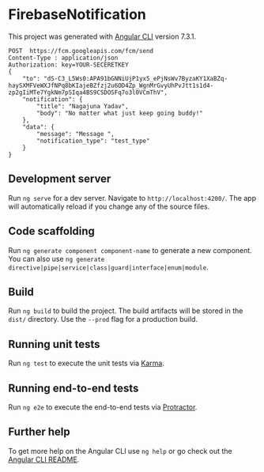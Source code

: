 # FirebaseNotification

This project was generated with [Angular CLI](https://github.com/angular/angular-cli) version 7.3.1.

    POST  https://fcm.googleapis.com/fcm/send
    Content-Type : application/json
    Authorization: key=YOUR-SECERETKEY
    {
        "to": "dS-C3_L5Ws0:APA91bGNNiUjP1yx5_ePjNsWv7ByzaKY1XaBZq-haySXMFVeWXJfNPq8bKIajeBZfzj2u6OD4Zp_WgnMrGvyUhPvJtt1s1d4-zp2gIiMTe7YgkNm7pSIqa4BS9CSDOSFq7o3l0VCmThV",
        "notification": {
            "title": "Nagajuna Yadav",
            "body": "No matter what just keep going buddy!"
        },
        "data": {
            "message": "Message ",
            "notification_type": "test_type"
        }
    }

## Development server

Run `ng serve` for a dev server. Navigate to `http://localhost:4200/`. The app will automatically reload if you change any of the source files.

## Code scaffolding

Run `ng generate component component-name` to generate a new component. You can also use `ng generate directive|pipe|service|class|guard|interface|enum|module`.

## Build

Run `ng build` to build the project. The build artifacts will be stored in the `dist/` directory. Use the `--prod` flag for a production build.

## Running unit tests

Run `ng test` to execute the unit tests via [Karma](https://karma-runner.github.io).

## Running end-to-end tests

Run `ng e2e` to execute the end-to-end tests via [Protractor](http://www.protractortest.org/).

## Further help

To get more help on the Angular CLI use `ng help` or go check out the [Angular CLI README](https://github.com/angular/angular-cli/blob/master/README.md).

